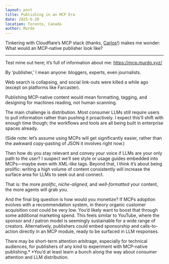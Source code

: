 ```yaml
---
layout: post
title: Publishing in an MCP Era
date: 2025-6-20
location: Toronto, Canada
author: Murdo
---
```


Tinkering with Cloudflare’s MCP stack (thanks, [Carlos](https://mcp-server.matallo.workers.dev/)!) makes me wonder: What would an MCP-native publisher look like?

---

Test mine out here; it’s full of information about me: https://mcp.murdo.xyz/  
  
By ‘publisher,’ I mean anyone: bloggers, experts, even journalists.  
  
Web search is collapsing, and social link-outs were killed a while ago (except on platforms like Farcaster).   
  
Publishing MCP-native content would mean formatting, tagging, and designing for machines reading, not human scanning.   
  
The main challenge is distribution. Most consumer LLMs still require users to pull information rather than pushing it proactively. I expect this’ll shift with enough time though; the workflows and tools are all being built in enterprise spaces already.   
  
(Side note: let’s assume using MCPs will get significantly easier, rather than the awkward copy-pasting of JSON it involves right now.)  
  
Then how do you stay relevant and convey your voice if LLMs are your only path to the user? I suspect we’ll see style or usage guides embedded into MCPs—maybe even with XML-like tags. Beyond that, I think it’s about being prolific: writing a high volume of content consistently will increase the surface area for LLMs to seek out and connect.   
  
That is: the more *prolific*, *niche-aligned*, and *well-formatted* your content, the more agents will grab you.  
  
And the final big question is how would you monetize? If MCPs adoption evolves with a recommendation system, in theory organic customer acquisition cost could be very low. You’d likely want to boost that through some additional marketing spend. This feels similar to YouTube, where the sponsor and / patron model is seemingly sustainable for a wide range of creators. Alternatively, publishers could embed sponsorship and calls-to-action directly in an MCP module, ready to be surfaced in LLM responses.  
  
There may be short-term attention arbitrage, especially for technical audiences, for publishers of any kind to experiment with MCP-native publishing.* *You’d at least learn a bunch along the way about consumer attention and LLM distribution.   
